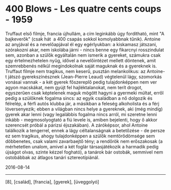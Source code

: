 # 400 Blows - Les quatre cents coups - 1959

Truffaut első filmje, francia újhullám, a cím leginkább úgy fordítható, mint "A bajkeverők" (csak hát&nbsp; a 400 csapás sokkol komolyabbnak tűnik). Antoine az anyjával és a nevelőapjával él egy egérlyukban: a kiskamasz játszani, szórakozni akar, nem iskolába járni - nincs benne egy fikarcnyi rosszindulat sem, azonban a szülők egyáltalán nem ismerik a gyereket, számukra csak egy értelmezhetelen nyűg, idővel a nevelőintézet mellett döntenek, amit szemrebbenés nélkül megindokolnak saját maguknak és a gyereknek is. Truffaut filmje nem tragikus, nem keserű, pusztán melankolikus: az Antoine-t játszó gyerekszínésznek (Jean-Pierre Leaud) végtelenül lágy, szomorkás vonásai vannak - a két gyerek főszereplő pedig tulajdonképpen nem ver agyon macskákat, nem gyújt fel hajléktalanokat, nem terít drogot, egyszerűen csak képtelenek maguk mögött hagyni a gyermeki múltat, erről pedig a szülőknek fogalma sincs: az egyik családban a nő dolgozik és félrelép, a férfi autós klubba jár, a másikban a feleség alkoholista és a férj lóversenyezik; ebben a világban nincs helye a gyereknek, aki (még mindig) gyerek akar lenni (vagy legalábbis fogalma nincs arról, mi szeretne lenni inkább - megmosolyogtató a fiú levele is, amiben bejelenti, hogy ő akkor szerencsét próbál a párizsi éjszakában). A záróképsor, ahol Antoine találkozik a tengerrel, ennek a lágy céltalanságnak a betetőzése - de persze ez sem tragikus, ahogy tulajdonképpen a szülők nemtörődömsége sem döbbenetes, csak valami zavarbaejtő tény; a rendőrök nem erőszakosak (a mérhetetlen unalom, amivel a két foglár társasjátékozik a harmadik pedig újságot olvas, szinte kézzel fogható), a tanárok bár ostobák, semmivel nem ostobábbak az átlagos tanári sztereotípiánál.

2016-08-14 

----

[8], [család], [francia], [gyerek], [üveggolyó]